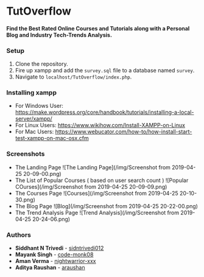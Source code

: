 # TutOverflow
#### Find the Best Rated Online Courses and Tutorials along with a Personal Blog and Industry Tech-Trends Analysis.

### Setup
1. Clone the repository.
2. Fire up xampp and add the `survey.sql` file to a database named `survey`.
3. Navigate to `localhost/TutOverflow/index.php`.

### Installing xampp
* For Windows User: https://make.wordpress.org/core/handbook/tutorials/installing-a-local-server/xampp/
* For Linux Users:  https://www.wikihow.com/Install-XAMPP-on-Linux
* For Mac Users: https://www.webucator.com/how-to/how-install-start-test-xampp-on-mac-osx.cfm

### Screenshots

* The Landing Page
![The Landing Page](/img/Screenshot from 2019-04-25 20-09-00.png)
* The List of Popular Courses ( based on user search count )
![Popular COurses](/img/Screenshot from 2019-04-25 20-09-09.png)
* The Courses Page
![Courses](/img/Screenshot from 2019-04-25 20-10-30.png)
* The Blog Page
![Blog](/img/Screenshot from 2019-04-25 20-22-00.png)
* The Trend Analysis Page
![Trend Analysis](/img/Screenshot from 2019-04-25 20-24-06.png)

### Authors
* **Siddhant N Trivedi** - [sidntrivedi012](https://github.com/sidntrivedi012)
* **Mayank Singh** - [code-monk08](https://github.com/code-monk08)
* **Aman Verma** - [nightwarrior-xxx](https://github.com/nightwarrior-xxx)
* **Aditya Raushan** - [araushan](https://github.com/araushan)
